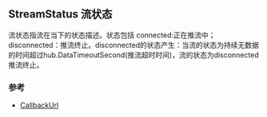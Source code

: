 ## StreamStatus 流状态
流状态指流在当下的状态描述。状态包括 connected:正在推流中；disconnected：推流终止。disconnected的状态产生：当流的状态为持续无数据的时间超过hub.DataTimeoutSecond(推流超时时间)，流的状态为disconnected推流终止。

### 参考
* [CallbackUrl](CallbackUrl推流状态回调.md)
